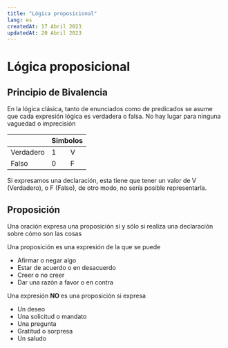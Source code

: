 ```yaml
---
title: "Lógica proposicional"
lang: es
createdAt: 17 Abril 2023
updatedAt: 20 Abril 2023
---
```

<h1> Lógica proposicional </h1>

<h2> Principio de Bivalencia </h2>

<p> En la lógica clásica, tanto de enunciados como de predicados se asume que cada expresión lógica es verdadera o falsa. No hay lugar para ninguna vaguedad o imprecisión <p>

<table align="center">
  <thead>
    <tr>
      <th></th>
      <th colspan="2">Simbolos</th>
    </tr>
  </thead>
  <tbody>
    <tr>
      <td>Verdadero</td>
      <td>1</td>
      <td>V</td>
    </tr>
    <tr>
      <td>Falso</td>
      <td>0</td>
      <td>F</td>
    </tr>
  </tbody>
</table>

<p> Si expresamos una declaración, esta tiene que tener un valor de V (Verdadero), o F (Falso), de otro modo, no sería posible representarla. </p>

<h2> Proposición </h2>

<p> Una oración expresa una proposición si y sólo si realiza una declaración sobre cómo son las cosas </p>


<span> Una proposición es una expresión de la que se puede </span>
<ul>
  <li> Afirmar o negar algo </li>
  <li> Estar de acuerdo o en desacuerdo </li>
  <li> Creer o no creer </li>
  <li> Dar una razón a favor o en contra</li>
</ul>

<span> Una expresión <strong> NO </strong> es una proposición si expresa </span>
<ul>
  <li> Un deseo </li>
  <li> Una solicitud o mandato </li>
  <li> Una pregunta </li>
  <li> Gratitud o sorpresa </li>
  <li> Un saludo </li>
</ul>

